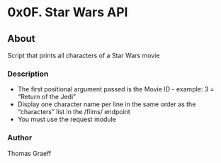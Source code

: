 # 0x0F. Star Wars API

## About
Script that prints all characters of a Star Wars movie

### Description
* The first positional argument passed is the Movie ID - example: 3 = “Return of the Jedi”  
* Display one character name per line in the same order as the “characters” list in the /films/ endpoint  
* You must use the request module 

### Author
Thomas Graeff 
